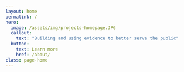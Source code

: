 ```yaml
---
layout: home
permalink: /
hero:
  image: /assets/img/projects-homepage.JPG
  callout:
    text: "Building and using evidence to better serve the public"
  button:
    text: Learn more
    href: /about/
class: page-home
---
```


 
